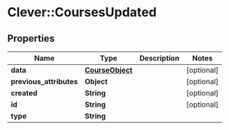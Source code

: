 # Clever::CoursesUpdated

## Properties
Name | Type | Description | Notes
------------ | ------------- | ------------- | -------------
**data** | [**CourseObject**](CourseObject.md) |  | [optional] 
**previous_attributes** | **Object** |  | [optional] 
**created** | **String** |  | [optional] 
**id** | **String** |  | [optional] 
**type** | **String** |  | 

